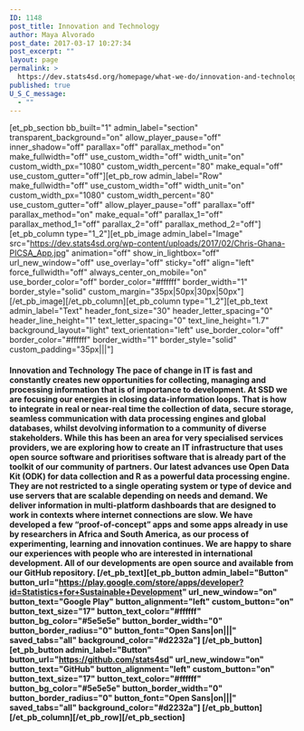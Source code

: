 ```yaml
---
ID: 1148
post_title: Innovation and Technology
author: Maya Alvorado
post_date: 2017-03-17 10:27:34
post_excerpt: ""
layout: page
permalink: >
  https://dev.stats4sd.org/homepage/what-we-do/innovation-and-technology/
published: true
U_S_C_message:
  - ""
---
```

[et_pb_section bb_built="1" admin_label="section" transparent_background="on" allow_player_pause="off" inner_shadow="off" parallax="off" parallax_method="on" make_fullwidth="off" use_custom_width="off" width_unit="on" custom_width_px="1080" custom_width_percent="80" make_equal="off" use_custom_gutter="off"][et_pb_row admin_label="Row" make_fullwidth="off" use_custom_width="off" width_unit="on" custom_width_px="1080" custom_width_percent="80" use_custom_gutter="off" allow_player_pause="off" parallax="off" parallax_method="on" make_equal="off" parallax_1="off" parallax_method_1="off" parallax_2="off" parallax_method_2="off"][et_pb_column type="1_2"][et_pb_image admin_label="Image" src="https://dev.stats4sd.org/wp-content/uploads/2017/02/Chris-Ghana-PICSA_App.jpg" animation="off" show_in_lightbox="off" url_new_window="off" use_overlay="off" sticky="off" align="left" force_fullwidth="off" always_center_on_mobile="on" use_border_color="off" border_color="#ffffff" border_width="1" border_style="solid" custom_margin="35px|50px|30px|50px"] [/et_pb_image][/et_pb_column][et_pb_column type="1_2"][et_pb_text admin_label="Text" header_font_size="30" header_letter_spacing="0" header_line_height="1" text_letter_spacing="0" text_line_height="1.7" background_layout="light" text_orientation="left" use_border_color="off" border_color="#ffffff" border_width="1" border_style="solid" custom_padding="35px|||"] 
#### **Innovation and Technology** The pace of change in IT is fast and constantly creates new opportunities for collecting, managing and processing information that is of importance to development. At SSD we are focusing our energies in closing data-information loops. That is how to integrate in real or near-real time the collection of data, secure storage, seamless communication with data processing engines and global databases, whilst devolving information to a community of diverse stakeholders. While this has been an area for very specialised services providers, we are exploring how to create an IT infrastructure that uses open source software and prioritises software that is already part of the toolkit of our community of partners. Our latest advances use Open Data Kit (ODK) for data collection and R as a powerful data processing engine. They are not restricted to a single operating system or type of device and use servers that are scalable depending on needs and demand. We deliver information in multi-platform dashboards that are designed to work in contexts where internet connections are slow. We have developed a few “proof-of-concept” apps and some apps already in use by researchers in Africa and South America, as our process of experimenting, learning and innovation continues. We are happy to share our experiences with people who are interested in international development. All of our developments are open source and available from our GitHub repository. [/et_pb_text][et_pb_button admin_label="Button" button_url="https://play.google.com/store/apps/developer?id=Statistics+for+Sustainable+Development" url_new_window="on" button_text="Google Play" button_alignment="left" custom_button="on" button_text_size="17" button_text_color="#ffffff" button_bg_color="#5e5e5e" button_border_width="0" button_border_radius="0" button_font="Open Sans|on|||" saved_tabs="all" background_color="#d2232a"] [/et_pb_button][et_pb_button admin_label="Button" button_url="https://github.com/stats4sd" url_new_window="on" button_text="GitHub" button_alignment="left" custom_button="on" button_text_size="17" button_text_color="#ffffff" button_bg_color="#5e5e5e" button_border_width="0" button_border_radius="0" button_font="Open Sans|on|||" saved_tabs="all" background_color="#d2232a"] [/et_pb_button][/et_pb_column][/et_pb_row][/et_pb_section]